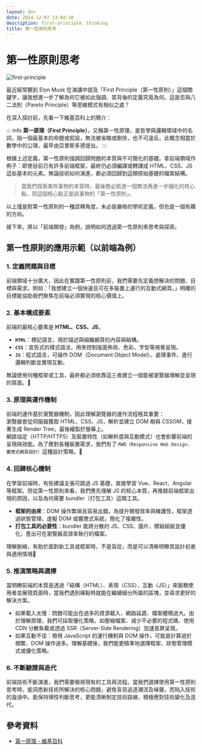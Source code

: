 ```yaml
---
layout: doc
date: 2024-12-07 13:04:30
description: first-principle、thinking
title: 第一性原則思考
---
```


# 第一性原則思考

<PageInfo/>

![first-principle](/assets/postimg/smalltalk/first-principle.webp)

最近經常聽到 Elon Musk 在演講中提及「First Principle（第一性原則）」這個關鍵字，讓我想進一步了解為何它被如此強調、其背後的定義究竟為何。這是否與八二法則（Pareto Principle）等思維模式有相似之處？

在深入探討前，先看一下維基百科上的簡介：

::: info
**第一原理（First Principle）**，又稱第一性原理，是哲學與邏輯領域中的名詞，指一個最基本的命題或假設，無法被省略或刪除，也不可違反。此概念相當於數學中的公理，最早由亞里斯多德提出。
:::

根據上述定義，第一性原則強調回歸問題的本質與不可簡化的基礎。拿前端領域作例子：即使目前已有許多前端框架，最終仍必須編譯或轉譯成 HTML、CSS、JS 這些基本的元素。無論技術如何演進，都必須回歸到這類原始基礎的檔案結構。

> 當我們探索某件事物的本質時，最後勢必抵達一個無法再進一步細化的核心點，而這個核心點正是該事物的「第一性原則」。

以上僅是對第一性原則的一種詮釋角度，未必是嚴格的學術定義，但也是一個有趣的方向。

接下來，將以「前端開發」為例，說明如何透過第一性原則來思考與探索。

## 第一性原則的應用示範（以前端為例）

### 1. 定義問題與目標

前端領域十分廣大，因此在實踐第一性原則前，我們需要先定義想解決的問題、目標與需求。例如：「我想建立一個快速且可在多裝置上運行的互動式網頁。」明確的目標能協助我們聚焦在前端必須實現的核心價值上。

### 2. 基本構成要素

前端的最核心要素是 **HTML、CSS、JS**。

- **`HTML`**：標記語言，用於描述與組織網頁的內容與結構。
- **`CSS`**：宣告式的樣式語法，用來控制版面佈局、色彩、字型等視覺呈現。
- **`JS`**：程式語言，可操作 DOM（Document Object Model）、處理事件、進行邏輯判斷並實現互動。

無論使用何種框架或工具，最終都必須依靠這三者建立一個能被瀏覽器理解並呈現的頁面。🌟

### 3. 原理與運作機制

前端的運作基於瀏覽器機制，因此理解瀏覽器的運作流程極其重要：  
瀏覽器會從伺服器獲取 HTML、CSS、JS，解析並建立 DOM 樹與 CSSOM，接著生成 Render Tree，最後繪製於螢幕上。  
網路協定（HTTP/HTTPS）及裝置特性（如解析度與互動模式）也會影響前端的呈現與效能。為了應對各種裝置需求，我們有了 `RWD（Responsive Web Design，響應式網頁設計）`這種設計策略。🌟

### 4. 回歸核心機制

在學習前端時，有些建議主張可跳過 JS 基礎，直接學習 Vue、React、Angular 等框架。但從第一性原則來看，我們應先理解 JS 的核心本質，再推敲前端框架出現的原因，以及為何需要 bundler（打包工具）這類工具。

- **框架的由來**：DOM 操作繁瑣且容易出錯，為提升開發效率與維護性，框架透過狀態管理、虛擬 DOM 或響應式系統，簡化了複雜性。
- **打包工具的必要性**：bundler 能將分散的 JS、CSS、圖片、模組組裝並優化，產出可在瀏覽器高效率執行的檔案。

理解脈絡，有助於面對新工具或框架時，不是盲從，而是可以清晰明瞭其設計初衷與適用情境🌟

### 5. 推演策略與選擇

當明瞭前端的本質是透過「結構（HTML）、表現（CSS）、互動（JS）」來服務使用者並展現頁面時，當我們遇到痛點時就能在繼續細分所屬的區塊，並尋求更好的解決方案。

- 如果載入太慢：問題可能出在過多的資源載入、網路延遲、檔案體積過大。由於理解原理，我們可採取優化策略，如壓縮檔案、減少不必要的程式碼、使用 CDN 分散負載或透過 SSR（Server-Side Rendering）加速首屏呈現。
- 如果互動不佳：檢視 JavaScript 的運行機制與 DOM 操作，可能是計算過於頻繁、DOM 操作過多。理解基礎後，我們能更精準地選擇框架、狀態管理模式或優化策略。

### 6. 不斷驗證與迭代

前端技術不斷演進，我們需要檢視現有的工具與流程。當我們選擇使用第一性原則思考時，能洞悉新技術所解決的核心問題，避免盲目追逐潮流及噪聲，而陷入技術的漩渦中。能保持理性判斷思考，更能清晰制定技術路線，積極應對技術變化及迭代。

## 參考資料

- [第一原理 - 維基百科](https://zh.wikipedia.org/zh-tw/%E7%AC%AC%E4%B8%80%E5%8E%9F%E7%90%86)

